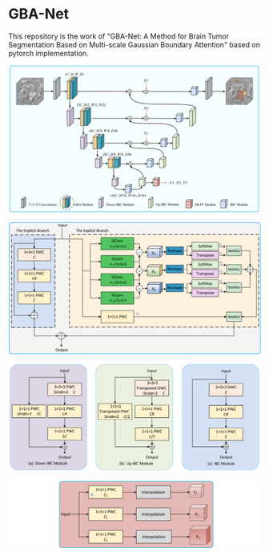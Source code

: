 # GBA-Net
This repository is the work of "GBA-Net: A Method for Brain Tumor Segmentation Based on Multi-scale Gaussian Boundary Attention" based on pytorch implementation.

![Alt text](https://github.com/Glory929/code/blob/main/img/network.png)

![Alt text](https://github.com/Glory929/code/blob/main/img/GBAmodule.png)

![Alt text](https://github.com/Glory929/code/blob/main/img/Up-DownIBCmodule.png)

![Alt text](https://github.com/Glory929/code/blob/main/img/HLFFmodule.png)

